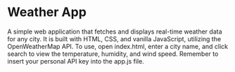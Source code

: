 # Weather App
A simple web application that fetches and displays real-time weather data for any city. It is built with HTML, CSS, and vanilla JavaScript, utilizing the OpenWeatherMap API. To use, open index.html, enter a city name, and click search to view the temperature, humidity, and wind speed. Remember to insert your personal API key into the app.js file.
